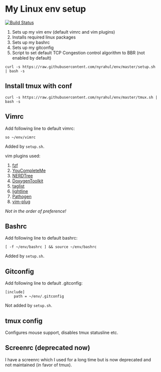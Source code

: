 # My Linux env setup

[![Build Status](https://api.travis-ci.com/nyrahul/env.svg?branch=master)](https://travis-ci.com/github/nyrahul/env)

1. Sets up my vim env (default vimrc and vim plugins)
2. Installs required linux packages
3. Sets up my bashrc
4. Sets up my gitconfig
5. Script to set default TCP Congestion control algorithm to BBR (not enabled by default)

```
curl -s https://raw.githubusercontent.com/nyrahul/env/master/setup.sh | bash -s
```

## Install tmux with conf
```
curl -s https://raw.githubusercontent.com/nyrahul/env/master/tmux.sh | bash -s
```

## Vimrc
Add following line to default vimrc:

```so ~/env/vimrc```

Added by `setup.sh`.

vim plugins used:
1. [fzf](https://github.com/junegunn/fzf.vim)
2. [YouCompleteMe](https://github.com/Valloric/YouCompleteMe)
3. [NERDTree](https://github.com/scrooloose/nerdtree)
4. [DoxygenToolkit](https://github.com/vim-scripts/DoxygenToolkit.vim)
5. [taglist](https://www.vim.org/scripts/script.php?script_id=273)
6. [lightline](https://github.com/itchyny/lightline.vim)
7. [Pathogen](https://github.com/tpope/vim-pathogen)
8. [vim-plug](https://github.com/junegunn/vim-plug)

_Not in the order of preference!_

## Bashrc
Add following line to default bashrc:

```[ -f ~/env/bashrc ] && source ~/env/bashrc```

Added by `setup.sh`.

## Gitconfig
Add following line to default .gitconfig:
```
[include]
	path = ~/env/.gitconfig
```
Not added by `setup.sh`.

## tmux config
Configures mouse support, disables tmux statusline etc.

## Screenrc (deprecated now)
I have a screenrc which I used for a long time but is now deprecated and not maintained (in favor of tmux).
